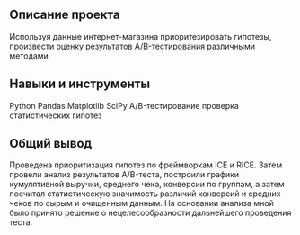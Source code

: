 
Описание проекта
----

Используя данные интернет-магазина приоритезировать гипотезы, произвести оценку результатов A/B-тестирования различными методами

Навыки и инструменты
---
Python
Pandas
Matplotlib
SciPy
A/B-тестирование
проверка статистических гипотез

Общий вывод
---
Проведена приоритизация гипотез по фреймворкам ICE и RICE. Затем провели анализ результатов A/B-теста, построили графики кумулятивной выручки, среднего чека, конверсии по группам, а затем посчитал статистическую значимость различий конверсий
и средних чеков по сырым и очищенным данным. На основании анализа мной было принято решение о нецелесообразности дальнейшего проведения теста.
